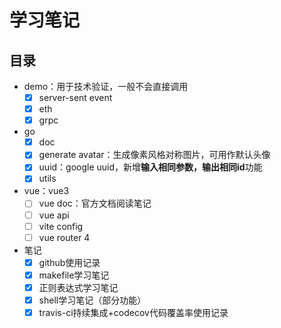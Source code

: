 # 学习笔记

## 目录

- demo：用于技术验证，一般不会直接调用
    - [x] server-sent event
    - [x] eth
    - [x] grpc
- go
    - [x] doc
    - [x] generate avatar：生成像素风格对称图片，可用作默认头像
    - [x] uuid：google uuid，新增**输入相同参数，输出相同id**功能
    - [x] utils
- vue：vue3
    - [ ] vue doc：官方文档阅读笔记
    - [ ] vue api
    - [ ] vite config
    - [ ] vue router 4
- 笔记
    - [x] github使用记录
    - [x] makefile学习笔记
    - [x] 正则表达式学习笔记
    - [x] shell学习笔记（部分功能）
    - [x] travis-ci持续集成+codecov代码覆盖率使用记录
